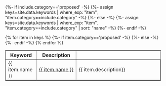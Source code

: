 {%- if include.category=='proposed' -%}
{%- assign keys=site.data.keywords | where_exp: "item", "item.category==include.category" -%}
{%- else -%}
{%- assign keys=site.data.keywords | where_exp: "item", "item.category==include.category" | sort: "name" -%}
{%- endif -%}

<table width="60%" border="1">
<tr><th class="text-center">Keyword</th><th class="text-center">Description</th></tr>
{% for item in keys %}
  <tr>
    {%- if item.category=='proposed' -%}
    <td width="20%">{{ item.name }}</td>
    {%- else -%}
    <td width="20%"><nobr><a href="{{ site.zenodo_query_base }}{{ item.name }}" target="_blank">{{ item.name }}</a></nobr></td>
    {%- endif -%}
    <td width="80%">{{ item.description}}</td>
  </tr>
{% endfor %}
</table>
